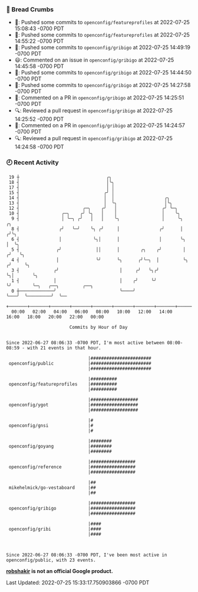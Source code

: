 ### 🍞 Bread Crumbs

 * 🚢: Pushed some commits to `openconfig/featureprofiles` at 2022-07-25 15:08:43 -0700 PDT
 * 🚢: Pushed some commits to `openconfig/featureprofiles` at 2022-07-25 14:55:22 -0700 PDT
 * 🚢: Pushed some commits to `openconfig/gribigo` at 2022-07-25 14:49:19 -0700 PDT
 * 😃: Commented on an issue in `openconfig/gribigo` at 2022-07-25 14:45:58 -0700 PDT
 * 🚢: Pushed some commits to `openconfig/gribigo` at 2022-07-25 14:44:50 -0700 PDT
 * 🚢: Pushed some commits to `openconfig/gribigo` at 2022-07-25 14:27:58 -0700 PDT
 * 💬: Commented on a PR in  `openconfig/gribigo` at 2022-07-25 14:25:51 -0700 PDT
 * 🔍: Reviewed a pull request in  `openconfig/gribigo` at 2022-07-25 14:25:52 -0700 PDT
 * 💬: Commented on a PR in  `openconfig/gribigo` at 2022-07-25 14:24:57 -0700 PDT
 * 🔍: Reviewed a pull request in  `openconfig/gribigo` at 2022-07-25 14:24:58 -0700 PDT

### 🕘 Recent Activity
```
 19 ┼                                 ╭╮
 18 ┤                                 │╰╮
 17 ┤                                 │ │
 15 ┤                                ╭╯ │
 14 ┤                                │  │                   ╭╮
 13 ┤                                │  ╰╮                  │╰╮
 12 ┤                        ╭─╮    ╭╯   │                 ╭╯ ╰─╮
 10 ┤                ╭─╮    ╭╯ ╰╮   │    │                 │    ╰╮
  9 ┤                │ ╰─╮ ╭╯   │   │    ╰╮                │     ╰╮      ╭╮
  8 ┤               ╭╯   ╰─╯    ╰╮ ╭╯     │               ╭╯      │     ╭╯╰╮
  6 ┤               │            ╰╮│      │               │       ╰╮    │  ╰╮
  5 ┤              ╭╯             ││      │        ╭╮    ╭╯        │   ╭╯   ╰╮
  4 ┤              │              ╰╯      ╰╮      ╭╯╰─╮  │         ╰╮ ╭╯     ╰╮
  3 ┤             ╭╯                       │     ╭╯   ╰╮╭╯          ╰╮│       ╰╮
  1 ┤             │                        │    ╭╯     ╰╯            ╰╯        ╰─╮   ╭──╮         ╭──╮
  0 ┼─────────────╯                        ╰────╯                                ╰───╯  ╰─────────╯  ╰──
    +───────+───────+───────+───────+───────+───────+───────+───────+───────+───────+───────+───────+────
  00:00   02:00   04:00   06:00   08:00   10:00   12:00   14:00   16:00   18:00   20:00   22:00   00:00   

						Commits by Hour of Day


Since 2022-06-27 08:06:33 -0700 PDT, I'm most active between 08:00-08:59 - with 21 events in that hour.

```



```
                               |#######################
 openconfig/public             |#######################
                               |#######################

                               |##########
 openconfig/featureprofiles    |##########
                               |##########

                               |##################
 openconfig/ygot               |##################
                               |##################

                               |#
 openconfig/gnsi               |#
                               |#

                               |########
 openconfig/goyang             |########
                               |########

                               |#################
 openconfig/reference          |#################
                               |#################

                               |##
 mikehelmick/go-vestaboard     |##
                               |##

                               |#################
 openconfig/gribigo            |#################
                               |#################

                               |####
 openconfig/gribi              |####
                               |####



Since 2022-06-27 08:06:33 -0700 PDT, I've been most active in openconfig/public, with 23 events.

```
**[robshakir](mailto:robjs@google.com) is not an official Google product.**  


Last Updated: 2022-07-25 15:33:17.750903866 -0700 PDT

